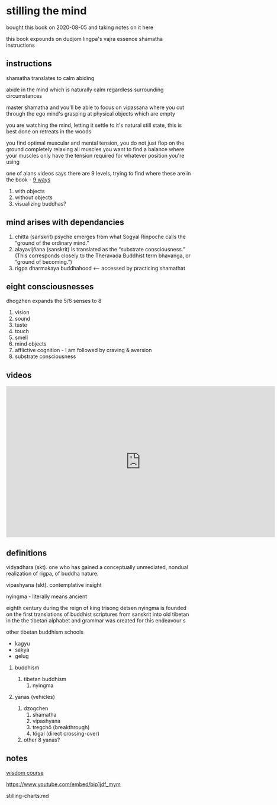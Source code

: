 # stilling the mind

bought this book on 2020-08-05 and taking notes on it here

this book expounds on dudjom lingpa's vajra essence shamatha instructions

## instructions

shamatha translates to calm abiding

abide in the mind which is naturally calm regardless surrounding circumstances

master shamatha and you'll be able to focus on vipassana where you cut through the ego mind's grasping at physical objects which are empty

you are watching the mind, letting it settle to it's natural still state, this is best done on retreats in the woods

you find optimal muscular and mental tension, you do not just flop on the ground completely relaxing all muscles you want to find a balance where your muscles only have the tension required for whatever position you're using

one of alans videos says there are 9 levels, trying to find where these are in the book - [9 ways](https://www.rigpawiki.org/index.php?title=Nine_ways_of_resting_the_mind)

1. with objects
1. without objects
1. visualizing buddhas? 


## mind arises with dependancies




1. chitta (sanskrit) psyche emerges from what Sogyal Rinpoche calls the “ground of the ordinary mind.” 
1. alayavijñana (sanskrit) is translated as the “substrate consciousness.” (This corresponds closely to the Theravada Buddhist term bhavanga, or “ground of becoming.”) 
1. rigpa dharmakaya buddhahood <-- accessed by practicing shamathat


## eight consciousnesses

dhogzhen expands the 5/6 senses to 8

1. vision
1. sound
1. taste
1. touch
1. smell
1. mind objects
1. afflictive cognition - I am followed by craving & aversion 
1. substrate consciousness

## videos

<iframe width="726" height="408" src="https://www.youtube.com/embed/7Xyikn0_IWU" frameborder="0" allow="accelerometer; autoplay; encrypted-media; gyroscope; picture-in-picture" allowfullscreen></iframe>

## definitions

vidyadhara (skt). one who has gained a conceptually unmediated, nondual realization of rigpa, of buddha nature. 

vipashyana (skt). contemplative insight

nyingma  - literally means ancient

eighth century during the reign of king trisong detsen nyingma is founded on the first translations of buddhist scriptures from sanskrit into old tibetan in the the tibetan alphabet and grammar was created for this endeavour
s

other tibetan buddhism schools

* kagyu 
* sakya 
* gelug 


1. buddhism
	1. tibetan buddhism
		1. nyingma 

1. yanas (vehicles)
	1. dzogchen 
		1. shamatha
		1. vipashyana
		1. tregchö (breakthrough) 
		1. tögal (direct crossing-over)
	1. other 8 yanas?

## notes

[wisdom course](https://wisdomexperience.org/courses/restricted-dzogchen-1/)

<https://www.youtube.com/embed/bip1jdf_mym>

stilling-charts.md

